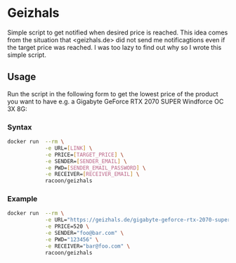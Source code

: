 # Geizhals

Simple script to get notified when desired price is reached. This idea comes from the situation that <geizhals.de> did not send me notificagtions even if the target price was reached. I was too lazy to find out why so I wrote this simple script.

## Usage

Run the script in the following form to get the lowest price of the product you want to have e.g. a Gigabyte GeForce RTX 2070 SUPER Windforce OC 3X 8G:

### Syntax

```bash
docker run  --rm \
            -e URL=[LINK] \
            -e PRICE=[TARGET_PRICE] \
            -e SENDER=[SENDER_EMAIL] \
            -e PWD=[SENDER_EMAIL_PASSWORD] \
            -e RECEIVER=[RECEIVER_EMAIL] \
            racoon/geizhals
```

### Example

```bash
docker run  --rm \
            -e URL="https://geizhals.de/gigabyte-geforce-rtx-2070-super-windforce-oc-3x-8g-gv-n207swf3oc-8gd-a2122943.html" \
            -e PRICE=520 \
            -e SENDER="foo@bar.com" \
            -e PWD="123456" \
            -e RECEIVER="bar@foo.com" \
            racoon/geizhals
```
